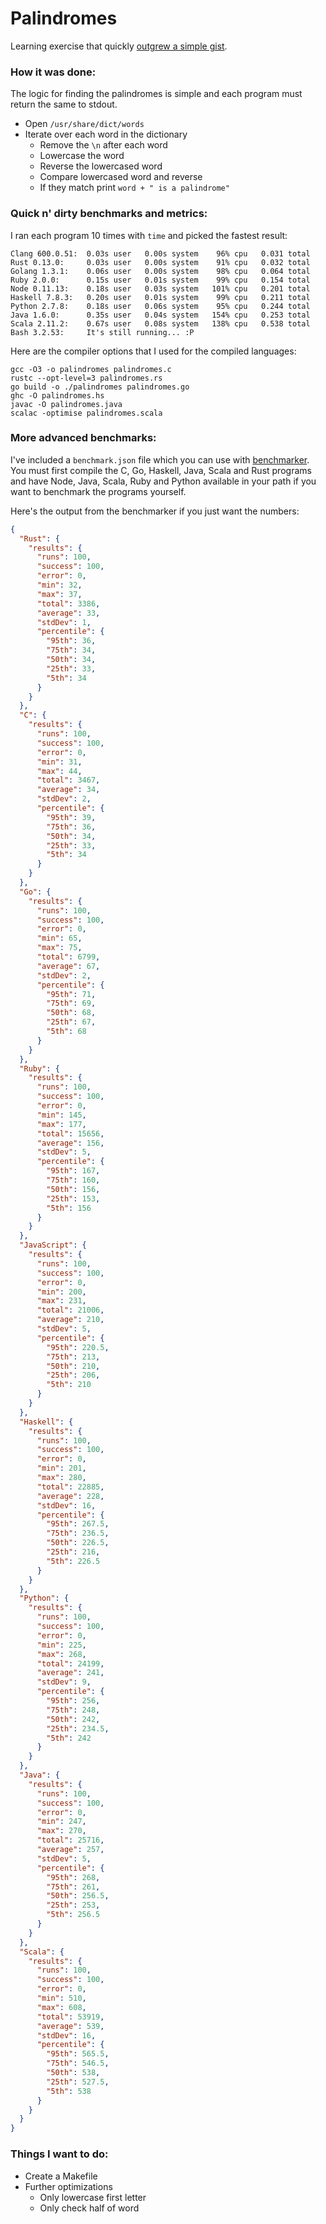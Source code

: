 # Palindromes

Learning exercise that quickly [outgrew a simple gist](https://gist.github.com/montanaflynn/5468db2a817f12f44ee5/revisions).

### How it was done:

The logic for finding the palindromes is simple and each program must return the same to stdout.

- Open `/usr/share/dict/words`
- Iterate over each word in the dictionary 
    - Remove the `\n` after each word
    - Lowercase the word
    - Reverse the lowercased word
    - Compare lowercased word and reverse
    - If they match print `word + " is a palindrome"`

### Quick n' dirty benchmarks and metrics:

I ran each program 10 times with `time` and picked the fastest result:

    Clang 600.0.51:  0.03s user   0.00s system    96% cpu   0.031 total
    Rust 0.13.0:     0.03s user   0.00s system    91% cpu   0.032 total
    Golang 1.3.1:    0.06s user   0.00s system    98% cpu   0.064 total
    Ruby 2.0.0:      0.15s user   0.01s system    99% cpu   0.154 total
    Node 0.11.13:    0.18s user   0.03s system   101% cpu   0.201 total
    Haskell 7.8.3:   0.20s user   0.01s system    99% cpu   0.211 total
    Python 2.7.8:    0.18s user   0.06s system    95% cpu   0.244 total
    Java 1.6.0:      0.35s user   0.04s system   154% cpu   0.253 total
    Scala 2.11.2:    0.67s user   0.08s system   138% cpu   0.538 total
    Bash 3.2.53:     It's still running... :P

Here are the compiler options that I used for the compiled languages:

    gcc -O3 -o palindromes palindromes.c
    rustc --opt-level=3 palindromes.rs
    go build -o ./palindromes palindromes.go
    ghc -O palindromes.hs
    javac -O palindromes.java
    scalac -optimise palindromes.scala

### More advanced benchmarks:

I've included a `benchmark.json` file which you can use with [benchmarker](https://github.com/montanaflynn/benchmarker). You must first compile the C, Go, Haskell, Java, Scala and Rust programs and have Node, Java, Scala, Ruby and Python available in your path if you want to benchmark the programs yourself. 

Here's the output from the benchmarker if you just want the numbers:

```json
{
  "Rust": {
    "results": {
      "runs": 100,
      "success": 100,
      "error": 0,
      "min": 32,
      "max": 37,
      "total": 3386,
      "average": 33,
      "stdDev": 1,
      "percentile": {
        "95th": 36,
        "75th": 34,
        "50th": 34,
        "25th": 33,
        "5th": 34
      }
    }
  },
  "C": {
    "results": {
      "runs": 100,
      "success": 100,
      "error": 0,
      "min": 31,
      "max": 44,
      "total": 3467,
      "average": 34,
      "stdDev": 2,
      "percentile": {
        "95th": 39,
        "75th": 36,
        "50th": 34,
        "25th": 33,
        "5th": 34
      }
    }
  },
  "Go": {
    "results": {
      "runs": 100,
      "success": 100,
      "error": 0,
      "min": 65,
      "max": 75,
      "total": 6799,
      "average": 67,
      "stdDev": 2,
      "percentile": {
        "95th": 71,
        "75th": 69,
        "50th": 68,
        "25th": 67,
        "5th": 68
      }
    }
  },
  "Ruby": {
    "results": {
      "runs": 100,
      "success": 100,
      "error": 0,
      "min": 145,
      "max": 177,
      "total": 15656,
      "average": 156,
      "stdDev": 5,
      "percentile": {
        "95th": 167,
        "75th": 160,
        "50th": 156,
        "25th": 153,
        "5th": 156
      }
    }
  },
  "JavaScript": {
    "results": {
      "runs": 100,
      "success": 100,
      "error": 0,
      "min": 200,
      "max": 231,
      "total": 21006,
      "average": 210,
      "stdDev": 5,
      "percentile": {
        "95th": 220.5,
        "75th": 213,
        "50th": 210,
        "25th": 206,
        "5th": 210
      }
    }
  },
  "Haskell": {
    "results": {
      "runs": 100,
      "success": 100,
      "error": 0,
      "min": 201,
      "max": 280,
      "total": 22885,
      "average": 228,
      "stdDev": 16,
      "percentile": {
        "95th": 267.5,
        "75th": 236.5,
        "50th": 226.5,
        "25th": 216,
        "5th": 226.5
      }
    }
  },
  "Python": {
    "results": {
      "runs": 100,
      "success": 100,
      "error": 0,
      "min": 225,
      "max": 268,
      "total": 24199,
      "average": 241,
      "stdDev": 9,
      "percentile": {
        "95th": 256,
        "75th": 248,
        "50th": 242,
        "25th": 234.5,
        "5th": 242
      }
    }
  },
  "Java": {
    "results": {
      "runs": 100,
      "success": 100,
      "error": 0,
      "min": 247,
      "max": 270,
      "total": 25716,
      "average": 257,
      "stdDev": 5,
      "percentile": {
        "95th": 268,
        "75th": 261,
        "50th": 256.5,
        "25th": 253,
        "5th": 256.5
      }
    }
  },
  "Scala": {
    "results": {
      "runs": 100,
      "success": 100,
      "error": 0,
      "min": 510,
      "max": 608,
      "total": 53919,
      "average": 539,
      "stdDev": 16,
      "percentile": {
        "95th": 565.5,
        "75th": 546.5,
        "50th": 538,
        "25th": 527.5,
        "5th": 538
      }
    }
  }
}
```

### Things I want to do: 

- Create a Makefile
- Further optimizations
    - Only lowercase first letter
    - Only check half of word
